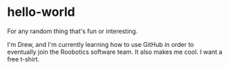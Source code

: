# hello-world
For any random thing that's fun or interesting.

I'm Drew, and I'm currently learning how to use GitHub in order to eventually join the Roobotics software team. It also makes me cool.
I
want
a
free
t-shirt.
